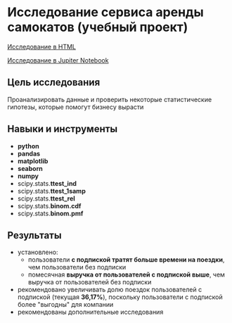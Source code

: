 # Исследование сервиса аренды самокатов (учебный проект)

[Исследование в HTML](https://alexslobodskoj.github.io/Portfolio/Scooter_Rental/scooter_rental.html)

[Исследование в Jupiter Notebook](https://github.com/AlexSlobodskoj/Portfolio/blob/main/Scooter_Rental/scooter_rental.ipynb)

## Цель исследования

Проанализировать данные и проверить некоторые статистические гипотезы, которые помогут бизнесу вырасти

## Навыки и инструменты

- **python**
- **pandas**
- **matplotlib**
- **seaborn**
- **numpy**
- scipy.stats.**ttest_ind**
- scipy.stats.**ttest_1samp**
- scipy.stats.**ttest_rel**
- scipy.stats.**binom.cdf**
- scipy.stats.**binom.pmf**

## Результаты

- установлено:
  - пользователи **с подпиской тратят больше времени на поездки**, чем пользователи без подписки
  - помесячная **выручка от пользователей с подпиской выше**, чем выручка от пользователей без подписки
- рекомендовано увеличивать долю поездок пользователей с подпиской (текущая **36,17%**), поскольку пользователи с подпиской более "выгодны" для компании
- рекомендованы дополнительные исследования
